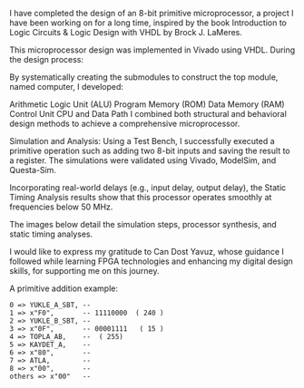 I have completed the design of an 8-bit primitive microprocessor, a project I have been working on for a long time, inspired by the book Introduction to Logic Circuits & Logic Design with VHDL by Brock J. LaMeres.

This microprocessor design was implemented in Vivado using VHDL. During the design process:

By systematically creating the submodules to construct the top module, named computer, I developed:

Arithmetic Logic Unit (ALU)
Program Memory (ROM)
Data Memory (RAM)
Control Unit
CPU and Data Path
I combined both structural and behavioral design methods to achieve a comprehensive microprocessor.

Simulation and Analysis:
Using a Test Bench, I successfully executed a primitive operation such as adding two 8-bit inputs and saving the result to a register. The simulations were validated using Vivado, ModelSim, and Questa-Sim.

Incorporating real-world delays (e.g., input delay, output delay), the Static Timing Analysis results show that this processor operates smoothly at frequencies below 50 MHz.

The images below detail the simulation steps, processor synthesis, and static timing analyses.

I would like to express my gratitude to Can Dost Yavuz, whose guidance I followed while learning FPGA technologies and enhancing my digital design skills, for supporting me on this journey.

A primitive addition example:

    0 => YUKLE_A_SBT, -- 
    1 => x"F0",       -- 11110000  ( 240 )
    2 => YUKLE_B_SBT, -- 
    3 => x"0F",       -- 00001111   ( 15 )
    4 => TOPLA_AB,    --  ( 255)
    5 => KAYDET_A,    -- 
    6 => x"80",       -- 
    7 => ATLA,        -- 
    8 => x"00",       -- 
    others => x"00"   --
    


